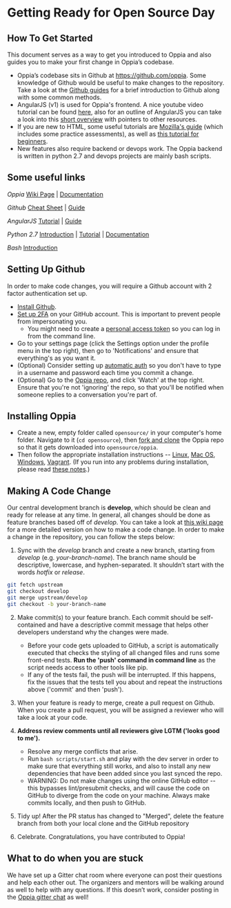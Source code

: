 # Getting Ready for Open Source Day

## How To Get Started
This document serves as a way to get you introduced to Oppia and also guides you to make your first change in Oppia’s codebase.
* Oppia’s codebase sits in Github at https://github.com/oppia. Some knowledge of Github would be useful to make changes to the repository. Take a look at the [Github guides](https://guides.github.com/activities/hello-world/) for a brief introduction to Github along with some common methods. 
* AngularJS (v1) is used for Oppia's frontend. A nice youtube video tutorial can be found [here](https://www.youtube.com/watch?v=nO1ROKMjPqI&list=PLvZkOAgBYrsS_ugyamsNpCgLSmtIXZGiz), also for an outline of AngularJS you can take a look into this [short overview](https://egghead.io/articles/new-to-angularjs-start-learning-here) with pointers to other resources. 
* If you are new to HTML, some useful tutorials are [Mozilla's guide](https://developer.mozilla.org/en-US/docs/Learn/HTML/Introduction_to_HTML) (which includes some practice assessments), as well as [this tutorial for beginners](http://htmldog.com/guides/html/beginner/).
* New features also require backend or devops work. The Oppia backend is written in python 2.7 and devops projects are mainly bash scripts.

## Some useful links
_Oppia_ [Wiki Page](https://github.com/oppia/oppia/wiki) | [Documentation](https://oppia.github.io/#/)

_Github_ [Cheat Sheet](https://education.github.com/git-cheat-sheet-education.pdf) | [Guide](https://guides.github.com/activities/hello-world/)

_AngularJS_ [Tutorial](https://docs.angularjs.org/tutorial/index) | [Guide](https://docs.angularjs.org/guide)

_Python 2.7_ [Introduction](https://docs.python.org/2/library/intro.html) | [Tutorial](https://docs.python.org/2/tutorial/index.html) | [Documentation](https://docs.python.org/2/index.html)

_Bash_ [Introduction](http://cs.lmu.edu/~ray/notes/bash/)

## Setting Up Github
In order to make code changes, you will require a Github account with 2 factor authentication set up.

* [Install Github](https://help.github.com/articles/set-up-git/).
* [Set up 2FA](https://help.github.com/articles/securing-your-account-with-two-factor-authentication-2fa/) on your GitHub account. This is important to prevent people from impersonating you.
  * You might need to create a [personal access token](https://help.github.com/articles/creating-a-personal-access-token-for-the-command-line/) so you can log in from the command line.
* Go to your settings page (click the Settings option under the profile menu in the top right), then go to 'Notifications' and ensure that everything's as you want it.
* (Optional) Consider setting up [automatic auth](https://help.github.com/articles/caching-your-github-password-in-git/) so you don't have to type in a username and password each time you commit a change.
* (Optional) Go to the [Oppia repo](https://github.com/oppia/oppia), and click 'Watch' at the top right. Ensure that you're not 'ignoring' the repo, so that you'll be notified when someone replies to a conversation you're part of.

## Installing Oppia
* Create a new, empty folder called `opensource/` in your computer's home folder. Navigate to it (`cd opensource`), then [fork and clone](https://help.github.com/articles/fork-a-repo/) the Oppia repo so that it gets downloaded into `opensource/oppia`.
* Then follow the appropriate installation instructions -- [Linux](https://github.com/oppia/oppia/wiki/Installing-Oppia-%28Linux%29), [Mac OS](https://github.com/oppia/oppia/wiki/Installing-Oppia-%28Mac-OS%29), [Windows](https://github.com/oppia/oppia/wiki/Installing-Oppia-%28Windows%29), [Vagrant](https://github.com/oppia/oppia/wiki/Installing-Oppia%28Vagrant%29). (If you run into any problems during installation, please read [these notes](https://github.com/oppia/oppia/wiki/Issues-with-installation%3F).)

## Making A Code Change
Our central development branch is **develop**, which should be clean and ready for release at any time. In general, all changes should be done as feature branches based off of _develop_. You can take a look at [this wiki page](https://github.com/oppia/oppia/wiki/Contributing-code-to-Oppia#instructions-for-making-a-code-change) for a more detailed version on how to make a code change. 
In order to make a change in the repository, you can follow the steps below:

1. Sync with the _develop_ branch and create a new branch, starting from _develop_ (e.g. _your-branch-name_). The branch name should be descriptive, lowercase, and hyphen-separated. It shouldn’t start with the words _hotfix_ or _release_.
```bash
git fetch upstream
git checkout develop  
git merge upstream/develop 
git checkout -b your-branch-name
```

2. Make commit(s) to your feature branch. Each commit should be self-contained and have a descriptive commit message that helps other developers understand why the changes were made.
   * Before your code gets uploaded to GitHub, a script is automatically executed that checks the styling of all changed files and runs some front-end tests. **Run the 'push' command in command line** as the script needs access to other tools like pip.
   * If any of the tests fail, the push will be interrupted. If this happens, fix the issues that the tests tell you about and repeat the instructions above ('commit' and then 'push').

3. When your feature is ready to merge, create a pull request on Github. When you create a pull request, you will be assigned a reviewer who will take a look at your code.

4. **Address review comments until all reviewers give LGTM ('looks good to me').**
   * Resolve any merge conflicts that arise.
   * Run `bash scripts/start.sh` and play with the dev server in order to make sure that everything still works, and also to install any new dependencies that have been added since you last synced the repo.
   * WARNING: Do not make changes using the online GitHub editor -- this bypasses lint/presubmit checks, and will cause the code on GitHub to diverge from the code on your machine. Always make commits locally, and then push to GitHub.

5. Tidy up! After the PR status has changed to "Merged", delete the feature branch from both your local clone and the GitHub repository

6. Celebrate. Congratulations, you have contributed to Oppia!

## What to do when you are stuck
We have set up a Gitter chat room where everyone can post their questions and help each other out. The organizers and mentors will be walking around as well to help with any questions. If this doesn’t work, consider posting in the [Oppia gitter chat](https://gitter.im/oppia/oppia-chat) as well!
